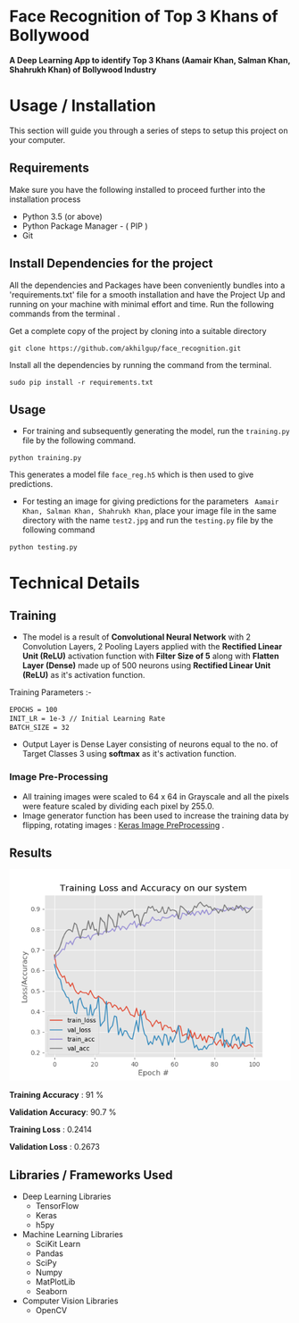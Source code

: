 # Face Recognition of Top 3 Khans of Bollywood

**A Deep Learning App to identify Top 3 Khans (Aamair Khan, Salman Khan, Shahrukh Khan) of Bollywood Industry**


# Usage / Installation

This section will guide you through a series of steps to setup this project on your computer.

## Requirements

Make sure you have the following installed to proceed further into the installation process

 - Python 3.5 (or above)
 - Python Package Manager - ( PIP )
 - Git 

##  Install Dependencies for the project

All the dependencies and Packages have been conveniently bundles into a 'requirements.txt' file for a smooth installation and have the Project Up and running on your machine with minimal effort and time.
Run the following commands from the terminal .

Get a complete copy of the project by cloning into a suitable directory

    git clone https://github.com/akhilgup/face_recognition.git
  
 Install all the dependencies by running the command from the terminal.

    sudo pip install -r requirements.txt

## Usage

 - For training and subsequently generating the model, run the ```training.py``` file by the following command.
```
python training.py
```
This generates a model file ```face_reg.h5``` which is then used to give predictions.

-  For testing an image for giving predictions for the parameters ``` Aamair Khan, Salman Khan, Shahrukh Khan```,  place your image file in the same directory with the name ```test2.jpg``` and run the ```testing.py``` file by the following command 
```
python testing.py
```

# Technical Details


## Training 

- The model is a result of **Convolutional Neural Network** with 2 Convolution Layers, 2 Pooling Layers applied with the **Rectified Linear Unit (ReLU)** activation function with **Filter Size of 5** along with **Flatten Layer (Dense)** made up of 500 neurons using **Rectified Linear Unit (ReLU)** as it's activation function. 

Training Parameters :-
``` 
EPOCHS = 100
INIT_LR = 1e-3 // Initial Learning Rate
BATCH_SIZE = 32
```
- Output Layer is Dense Layer consisting of neurons equal to the no. of Target Classes 3 using **softmax** as it's activation function.
### Image Pre-Processing 
- All training images were scaled to 64 x 64 in Grayscale and all the pixels were feature scaled by dividing each pixel by 255.0. 
- Image generator function has been used to increase the training data by flipping, rotating images : [Keras Image PreProcessing](https://keras.io/preprocessing/image/) .

## Results

![Graph](https://github.com/akhilgup/face_recognition/blob/master/model_info.png)

**Training Accuracy** : 91 %

**Validation Accuracy**: 90.7 % 

**Training Loss** : 0.2414

**Validation Loss** : 0.2673

## Libraries / Frameworks Used

 * Deep Learning Libraries
	 * TensorFlow
	 * Keras
	 * h5py
* Machine Learning Libraries
	 * SciKit Learn
	 * Pandas
	 * SciPy
	 * Numpy
	 * MatPlotLib
	 * Seaborn
* Computer Vision Libraries
	* OpenCV
